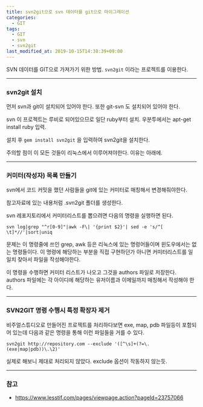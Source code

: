 ```yaml
---
title: svn2git으로 svn 데이터를 git으로 마이그레이션
categories:
  - GIT
tags:
  - GIT
  - svn
  - svn2git
last_modified_at: 2019-10-15T14:38:39+09:00
---
```

SVN 데이터를 GIT으로 가져가기 위한 방법. `svn2git` 이라는 프로젝트를 이용한다.

---

### svn2git 설치

먼저 svn과 git이 설치되어 있어야 한다. 또한 git-svn 도 설치되어 있어야 한다.

svn 이 프로젝트는 루비로 되어있으므로 일단 ruby부터 설치. 우분투에서는 apt-get install ruby 입력.

설치 후 `gem install svn2git` 을 입력하여 svn2git을 설치한다.

주의할 점이 이 모든 것들이 리눅스에서 이루어져야한다. 이유는 아래에.

---

### 커미터(작성자) 목록 만들기

svn에서 코드 커밋을 했던 사람들을 git에 있는 커미터로 매칭해서 변경해줘야한다.

참고자료에 있는 내용처럼 .svn2git 폴더를 생성한다.

svn 레포지토리에서 커미터리스트를 뽑으려면 다음의 명령을 실행하면 된다.

`svn log|grep "^r[0-9]"|awk -F\| '{print $2}'| sed -e 's/^[ \t]*//'|sort|uniq`

문제는 이 명령줄에 쓰인 grep, awk 등은 리눅스에 있는 명령어들이며 윈도우에서는 없는 명령들이다. 이 명령에 해당하는 부분을 직접 구현하던가 아니면 커미터리스트를 일일치 찾아서 파일을 작성해야한다.

이 명령을 수행하면 커미터 리스트가 나오고 그것을 authors 파일로 저장한다. authors 파일에는 각 아이디에 해당하는 유저이름과 이메일까지 매칭해서 작성해야 한다.

---

### SVN2GIT 명령 수행시 특정 확장자 제거

비주얼스튜디오로 만들어진 프로젝트를 처리하다보면 exe, map, pdb 파일등이 포함되어 있는데 다음과 같은 명령을 통해 이런 파일들을 거를 수 있다.

`svn2git http://repository.com --exclude '([^\s]+(?=\.(exe|map|pdb))\.\2)'`

실제로 해보니 제대로 처리되지 않았다. exclude 옵션이 작동하지 않는듯.

---

### 참고

  * <https://www.lesstif.com/pages/viewpage.action?pageId=23757066>
